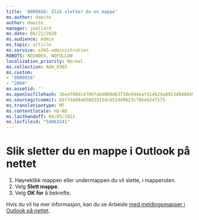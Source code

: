 ```yaml
---
title: '8000016: Slik sletter du en mappe'
ms.author: daeite
author: daeite
manager: joallard
ms.date: 04/21/2020
ms.audience: Admin
ms.topic: article
ms.service: o365-administration
ROBOTS: NOINDEX, NOFOLLOW
localization_priority: Normal
ms.collection: Adm_O365
ms.custom:
- "8000016"
- "2004"
ms.assetid: ''
ms.openlocfilehash: 36eef08dc4706fabd068d63710e944eafd14b24a0913d9408496cffd2d0b0ca0
ms.sourcegitcommit: b5f7da89a650d2915dc652449623c78be6247175
ms.translationtype: MT
ms.contentlocale: nb-NO
ms.lasthandoff: 08/05/2021
ms.locfileid: "54063241"
---
```

# <a name="how-to-delete-a-folder-in-outlook-on-the-web"></a>Slik sletter du en mappe i Outlook på nettet

1. Høyreklikk mappen eller undermappen du vil slette, i mapperuten.
2. Velg **Slett mappe**.
3. Velg **OK for** å bekrefte.

Hvis du vil ha mer informasjon, kan du se Arbeide [med meldingsmapper i Outlook på nettet](https://support.office.com/article/ae0f10d6-54e7-4f29-acd3-78cdc3fdcb9f).

